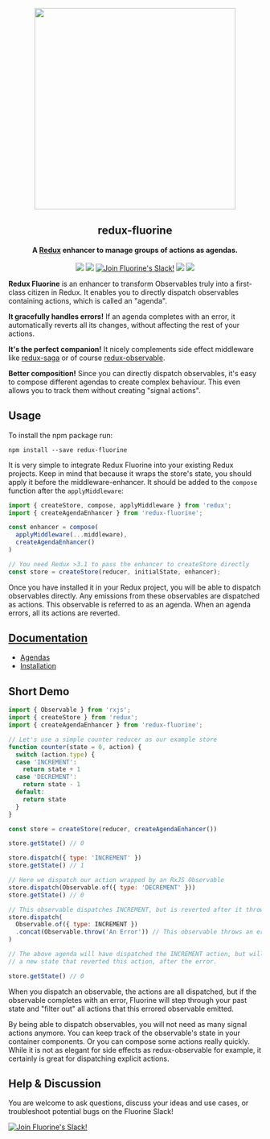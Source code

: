 <p align="center"><img src="https://raw.githubusercontent.com/philpl/fluorine/master/docs/fluorine-flasky-2x.gif" width=400></p>
<h2 align="center">redux-fluorine</h2>
<p align="center">
<strong>A <a href="https://redux.js.org">Redux</a> enhancer to manage groups of actions as agendas.</strong>
<br><br>
<a href="https://travis-ci.org/philpl/redux-fluorine"><img src="https://img.shields.io/travis/philpl/redux-fluorine/master.svg"></a>
<a href="https://coveralls.io/github/philpl/redux-fluorine"><img src="https://img.shields.io/coveralls/philpl/redux-fluorine/master.svg"></a>
<a href="https://slack.fluorinejs.org/"><img alt="Join Fluorine's Slack!" src="https://slack.fluorinejs.org/badge.svg"></a>
<a href="https://npmjs.com/package/redux-fluorine"><img src="https://img.shields.io/npm/dm/redux-fluorine.svg"></a>
<a href="https://npmjs.com/package/redux-fluorine"><img src="https://img.shields.io/npm/v/redux-fluorine.svg"></a>
</p>

**Redux Fluorine** is an enhancer to transform Observables truly into a first-class
citizen in Redux. It enables you to directly dispatch observables containing actions,
which is called an "agenda".

**It gracefully handles errors!** If an agenda completes with an error, it automatically
reverts all its changes, without affecting the rest of your actions.

**It's the perfect companion!** It nicely complements side effect middleware like
[redux-saga](https://github.com/yelouafi/redux-saga) or of course
[redux-observable](https://github.com/redux-observable/redux-observable).

**Better composition!** Since you can directly dispatch observables, it's easy to compose
different agendas to create complex behaviour. This even allows you to track them
without creating "signal actions".

## Usage

To install the npm package run:

```
npm install --save redux-fluorine
```

It is very simple to integrate Redux Fluorine into your existing Redux projects.
Keep in mind that because it wraps the store's state, you should apply it
before the middleware-enhancer.
It should be added to the `compose` function after the `applyMiddleware`:

```js
import { createStore, compose, applyMiddleware } from 'redux';
import { createAgendaEnhancer } from 'redux-fluorine';

const enhancer = compose(
  applyMiddleware(...middleware),
  createAgendaEnhancer()
)

// You need Redux >3.1 to pass the enhancer to createStore directly
const store = createStore(reducer, initialState, enhancer);
```

Once you have installed it in your Redux project, you will be able to dispatch observables directly.
Any emissions from these observables are dispatched as actions. This observable is referred to as an
agenda. When an agenda errors, all its actions are reverted.

## [Documentation](https://redux.fluorinejs.org)

- [Agendas](https://redux.fluorinejs.org/basics/agendas.html)
- [Installation](https://redux.fluorinejs.org/basics/installation.html)

## Short Demo

```js
import { Observable } from 'rxjs';
import { createStore } from 'redux';
import { createAgendaEnhancer } from 'redux-fluorine';

// Let's use a simple counter reducer as our example store
function counter(state = 0, action) {
  switch (action.type) {
  case 'INCREMENT':
    return state + 1
  case 'DECREMENT':
    return state - 1
  default:
    return state
  }
}

const store = createStore(reducer, createAgendaEnhancer())

store.getState() // 0

store.dispatch({ type: 'INCREMENT' })
store.getState() // 1

// Here we dispatch our action wrapped by an RxJS Observable
store.dispatch(Observable.of({ type: 'DECREMENT' }))
store.getState() // 0

// This observable dispatches INCREMENT, but is reverted after it throws its error
store.dispatch(
  Observable.of({ type: INCREMENT })
  .concat(Observable.throw('An Error')) // This observable throws an error
)

// The above agenda will have dispatched the INCREMENT action, but will emit
// a new state that reverted this action, after the error.

store.getState() // 0
```

When you dispatch an observable, the actions are all dispatched, but if the observable
completes with an error, Fluorine will step through your past state and "filter out"
all actions that this errored observable emitted.

By being able to dispatch observables, you will not need as many signal actions anymore.
You can keep track of the observable's state in your container components.
Or you can compose some actions really quickly. While it is not as elegant for side effects
as redux-observable for example, it certainly is great for dispatching explicit actions.

## Help & Discussion

You are welcome to ask questions, discuss your ideas and use cases, or troubleshoot potential
bugs on the Fluorine Slack!

<a href="https://slack.fluorinejs.org/"><img alt="Join Fluorine's Slack!" src="https://slack.fluorinejs.org/badge.svg"></a>

